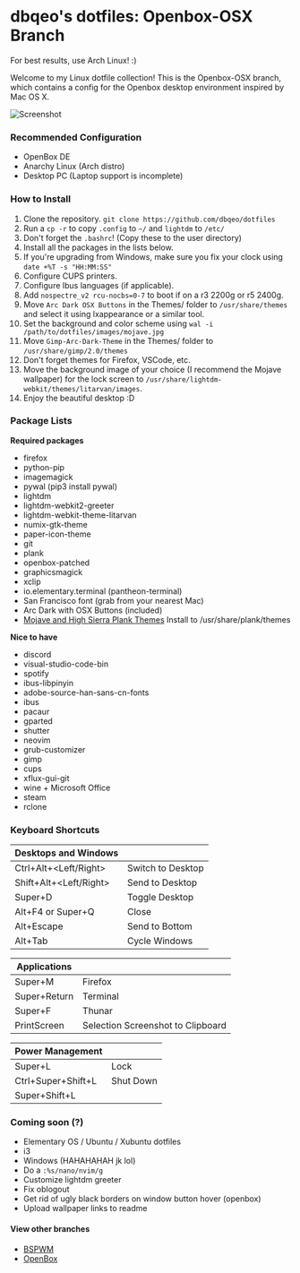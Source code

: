 # dbqeo's dotfiles: Openbox-OSX Branch

For best results, use Arch Linux! :)

Welcome to my Linux dotfile collection! This is the Openbox-OSX branch, which contains a config for the Openbox desktop environment inspired by Mac OS X.

![Screenshot](https://github.com/dbqeo/dotfiles/images/screenshot.png)

### Recommended Configuration
 - OpenBox DE
 - Anarchy Linux (Arch distro)
 - Desktop PC (Laptop support is incomplete)

### How to Install
 1. Clone the repository. `git clone https://github.com/dbqeo/dotfiles`
 2. Run a `cp -r` to copy `.config` to `~/` and `lightdm` to `/etc/`
 3. Don't forget the `.bashrc`! (Copy these to the user directory)
 4. Install all the packages in the lists below.
 5. If you're upgrading from Windows, make sure you fix your clock using `date +%T -s "HH:MM:SS"`
 6. Configure CUPS printers.
 7. Configure Ibus languages (if applicable).
 8. Add `nospectre_v2 rcu-nocbs=0-7` to boot if on a r3 2200g or r5 2400g.
 9. Move `Arc Dark OSX Buttons` in the Themes/ folder to `/usr/share/themes` and select it using lxappearance or a similar tool.
 10. Set the background and color scheme using `wal -i /path/to/dotfiles/images/mojave.jpg`
 11. Move `Gimp-Arc-Dark-Theme` in the Themes/ folder to `/usr/share/gimp/2.0/themes`
 12. Don't forget themes for Firefox, VSCode, etc.
 13. Move the background image of your choice (I recommend the Mojave wallpaper) for the lock screen to `/usr/share/lightdm-webkit/themes/litarvan/images`.
 14. Enjoy the beautiful desktop :D
 
### Package Lists

**Required packages**
 - firefox
 - python-pip
 - imagemagick
 - pywal (pip3 install pywal)
 - lightdm
 - lightdm-webkit2-greeter
 - lightdm-webkit-theme-litarvan
 - numix-gtk-theme
 - paper-icon-theme
 - git
 - plank
 - openbox-patched
 - graphicsmagick
 - xclip
 - io.elementary.terminal (pantheon-terminal)
 - San Francisco font (grab from your nearest Mac)
 - Arc Dark with OSX Buttons (included)
 - [Mojave and High Sierra Plank Themes](https://www.gnome-look.org/p/1248226/) Install to /usr/share/plank/themes
 
**Nice to have**
 - discord
 - visual-studio-code-bin
 - spotify
 - ibus-libpinyin
 - adobe-source-han-sans-cn-fonts
 - ibus
 - pacaur
 - gparted
 - shutter
 - neovim
 - grub-customizer
 - gimp
 - cups
 - xflux-gui-git
 - wine + Microsoft Office
 - steam
 - rclone

### Keyboard Shortcuts

|  **Desktops and Windows**   	|                    	|
|-------------------------	|--------------------	|
| Ctrl+Alt+<Left/Right>   	|  Switch to Desktop 	|
|  Shift+Alt+<Left/Right> 	|  Send to Desktop   	|
| Super+D                 	| Toggle Desktop     	|
|  Alt+F4 or Super+Q      	| Close              	|
| Alt+Escape              	| Send to Bottom     	|
| Alt+Tab                 	| Cycle Windows      	|


| **Applications**           	|                    	|
|-------------------------	|--------------------	|
| Super+M                 	|  Firefox           	|
| Super+Return            	| Terminal           	|
| Super+F                 	| Thunar             	|
| PrintScreen               | Selection Screenshot to Clipboard |


| **Power Management**        	|                    	|
|-------------------------	|--------------------	|
| Super+L                 	| Lock               	|
| Ctrl+Super+Shift+L      	| Shut Down          	|
| Super+Shift+L           	|                    	|


### Coming soon (?)
 - Elementary OS / Ubuntu / Xubuntu dotfiles
 - i3
 - Windows (HAHAHAHAH jk lol)
 - Do a `:%s/nano/nvim/g`
 - Customize lightdm greeter
 - Fix oblogout
 - Get rid of ugly black borders on window button hover (openbox)
 - Upload wallpaper links to readme

#### View other branches
 - [BSPWM](https://github.com/dbqeo/dotfiles/tree/bspwm)
 - [OpenBox](https://github.com/dbqeo/dotfiles/tree/openbox)